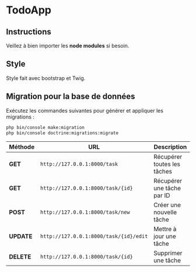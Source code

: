 # TodoApp

## Instructions
Veillez à bien importer les **node modules** si besoin.

## Style
Style fait avec bootstrap et Twig.

## Migration pour la base de données
Exécutez les commandes suivantes pour générer et appliquer les migrations :

```bash
php bin/console make:migration
php bin/console doctrine:migrations:migrate
```

| Méthode       | URL                                      | Description                 |
|--------------|-----------------------------------------|-----------------------------|
| **GET**      | `http://127.0.0.1:8000/task`           | Récupérer toutes les tâches |
| **GET**      | `http://127.0.0.1:8000/task/{id}`      | Récupérer une tâche par ID  |
| **POST**     | `http://127.0.0.1:8000/task/new`       | Créer une nouvelle tâche    |
| **UPDATE** | `http://127.0.0.1:8000/task/{id}/edit` | Mettre à jour une tâche     |
| **DELETE**   | `http://127.0.0.1:8000/task/{id}`           | Supprimer une tâche        |




